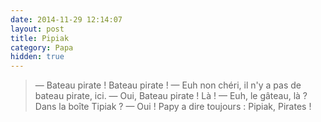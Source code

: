 ```yaml
---
date: 2014-11-29 12:14:07
layout: post
title: Pipiak
category: Papa
hidden: true
---
```


> — Bateau pirate ! Bateau pirate !
> — Euh non chéri, il n'y a pas de bateau pirate, ici.
> — Oui, Bateau pirate ! Là !
> — Euh, le gâteau, là ? Dans la boîte Tipiak ?
> — Oui ! Papy a dire toujours : Pipiak, Pirates !


